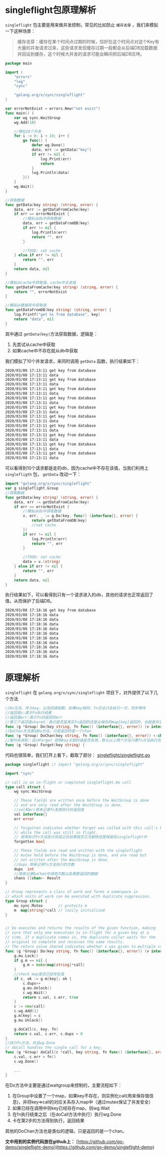 # singleflight包原理解析

`singleflight` 包主要是用来做并发控制，常见的比如防止 `缓存击穿` ，我们来模拟一下这种场景：
> 缓存击穿：缓存在某个时间点过期的时候，恰好在这个时间点对这个Key有大量的并发请求过来，这些请求发现缓存过期一般都会从后端DB加载数据并回设到缓存，这个时候大并发的请求可能会瞬间把后端DB压垮。 

```go
package main

import (
	"errors"
	"log"
	"sync"

	"golang.org/x/sync/singleflight"
)

var errorNotExist = errors.New("not exist")
func main() {
	var wg sync.WaitGroup
	wg.Add(10)

	//模拟10个并发
	for i := 0; i < 10; i++ {
		go func() {
			defer wg.Done()
			data, err := getData("key")
			if err != nil {
				log.Print(err)
				return
			}
			log.Println(data)
		}()
	}
	wg.Wait()
}

//获取数据
func getData(key string) (string, error) {
	data, err := getDataFromCache(key)
	if err == errorNotExist {
		//模拟从db中获取数据
		data, err = getDataFromDB(key)
		if err != nil {
			log.Println(err)
			return "", err
		}

		//TOOD: set cache
	} else if err != nil {
		return "", err
	}
	return data, nil
}

//模拟从cache中获取值，cache中无该值
func getDataFromCache(key string) (string, error) {
	return "", errorNotExist
}

//模拟从数据库中获取值
func getDataFromDB(key string) (string, error) {
	log.Printf("get %s from database", key)
	return "data", nil
}
```

其中通过 `getData(key)`方法获取数据，逻辑是：

1. 先尝试从cache中获取
1. 如果cache中不存在就从db中获取

我们模拟了10个并发请求，来同时调用 `getData` 函数，执行结果如下：

```bash
2020/03/08 17:13:11 get key from database
2020/03/08 17:13:11 data
2020/03/08 17:13:11 get key from database
2020/03/08 17:13:11 data
2020/03/08 17:13:11 get key from database
2020/03/08 17:13:11 data
2020/03/08 17:13:11 get key from database
2020/03/08 17:13:11 data
2020/03/08 17:13:11 get key from database
2020/03/08 17:13:11 data
2020/03/08 17:13:11 get key from database
2020/03/08 17:13:11 data
2020/03/08 17:13:11 get key from database
2020/03/08 17:13:11 data
2020/03/08 17:13:11 get key from database
2020/03/08 17:13:11 data
2020/03/08 17:13:11 get key from database
2020/03/08 17:13:11 data
2020/03/08 17:13:11 get key from database
2020/03/08 17:13:11 data
```

可以看得到10个请求都是走的db，因为cache中不存在该值，当我们利用上 `singlefligth` 包， `getData` 改动一下：

```go
import "golang.org/x/sync/singleflight"
var g singleflight.Group
//获取数据
func getData(key string) (string, error) {
	data, err := getDataFromCache(key)
	if err == errorNotExist {
		//模拟从db中获取数据
		v, err, _ := g.Do(key, func() (interface{}, error) {
			return getDataFromDB(key)
			//set cache
		})
		if err != nil {
			log.Println(err)
			return "", err
		}

		//TOOD: set cache
		data = v.(string)
	} else if err != nil {
		return "", err
	}
	return data, nil
}
```

执行结果如下，可以看得到只有一个请求进入的db，其他的请求也正常返回了值，从而保护了后端DB。

```bash
2020/03/08 17:18:16 get key from database
2020/03/08 17:18:16 data
2020/03/08 17:18:16 data
2020/03/08 17:18:16 data
2020/03/08 17:18:16 data
2020/03/08 17:18:16 data
2020/03/08 17:18:16 data
2020/03/08 17:18:16 data
2020/03/08 17:18:16 data
2020/03/08 17:18:16 data
2020/03/08 17:18:16 data
```


# 原理解析
`singleflight` 在 `golang.org/x/sync/singleflight` 项目下，对外提供了以下几个方法

```go
//Do方法，传入key，以及回调函数，如果key相同，fn方法只会执行一次，同步等待
//返回值v:表示fn执行结果
//返回值err:表示fn的返回的err
//第三个返回值shared：表示是否是真实fn返回的还是从保存的map[key]返回的，也就是共享的
func (g *Group) Do(key string, fn func() (interface{}, error)) (v interface{}, err error, shared bool) {
//DoChan方法类似Do方法，只是返回的是一个chan
func (g *Group) DoChan(key string, fn func() (interface{}, error)) <-chan Result {
//暂时未用到：设计Forget 控制key关联的值是否失效，默认以上两个方法只要fn方法执行完成后，内部维护的fn的值也删除（即并发结束后就失效了）
func (g *Group) Forget(key string) {
```

代码也很简单，我们打开上看下，截取了部分：
[singleflight/singleflight.go](https://github.com/golang/sync/blob/master/singleflight/singleflight.go)

```go
package singleflight // import "golang.org/x/sync/singleflight"

import "sync"

// call is an in-flight or completed singleflight.Do call
type call struct {
	wg sync.WaitGroup

	// These fields are written once before the WaitGroup is done
	// and are only read after the WaitGroup is done.
    //val和err用来记录fn发放执行的返回值
	val interface{}
	err error

	// forgotten indicates whether Forget was called with this call's key
	// while the call was still in flight.
    // 用来标识fn方法执行完成之后结果是否立马删除还是保留在singleflight中
	forgotten bool

	// These fields are read and written with the singleflight
	// mutex held before the WaitGroup is done, and are read but
	// not written after the WaitGroup is done.
    //dups 用来记录fn方法执行的次数
	dups  int
    //用来记录DoChan中调用次数以及需要返回的数据
	chans []chan<- Result
}

// Group represents a class of work and forms a namespace in
// which units of work can be executed with duplicate suppression.
type Group struct {
	mu sync.Mutex       // protects m
	m  map[string]*call // lazily initialized
}


// Do executes and returns the results of the given function, making
// sure that only one execution is in-flight for a given key at a
// time. If a duplicate comes in, the duplicate caller waits for the
// original to complete and receives the same results.
// The return value shared indicates whether v was given to multiple callers.
func (g *Group) Do(key string, fn func() (interface{}, error)) (v interface{}, err error, shared bool) {
    g.mu.Lock()
	if g.m == nil {
		g.m = make(map[string]*call)
	}
    //check map是否已经存在值
	if c, ok := g.m[key]; ok {
		c.dups++
		g.mu.Unlock()
		c.wg.Wait()
		return c.val, c.err, true
	}
	c := new(call)
	c.wg.Add(1)
	g.m[key] = c
	g.mu.Unlock()

	g.doCall(c, key, fn)
	return c.val, c.err, c.dups > 0
}
//执行fn方法，并且wg.Done
// doCall handles the single call for a key.
func (g *Group) doCall(c *call, key string, fn func() (interface{}, error)) {
	c.val, c.err = fn()
	c.wg.Done()

	...
}
```

在Do方法中主要是通过waitgroup来控制的，主要流程如下：

1. 在Group中设置了一个map，如果key不存在，则实例化call(用来保存值信息)，并将key=>call的对应关系存入map中（通过mutex保证了并发安全）
1. 如果已经在调用中则key已经存在map，则wg.Wait
1. 在fn执行结束之后（在doCall方法中执行）执行wg.Done
1. 卡在第2步的方法得到执行，返回结果

其他的DoChan方法也是类似的逻辑，只是返回的是一个chan。


**文中用到的实例代码放在github上：**
[https://github.com/go-demo/singleflight-demo](https://github.com/go-demo/singleflight-demo)


